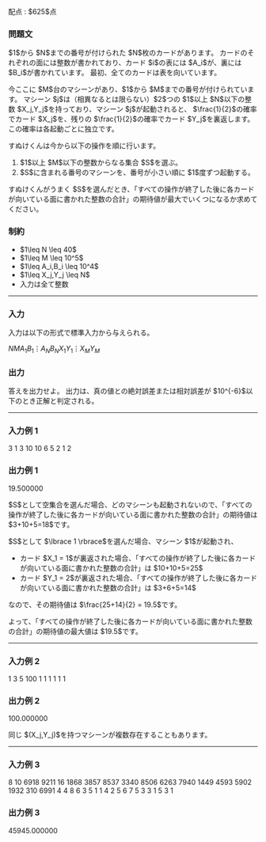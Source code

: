 
<div>

<span>

<span>

<p>
配点 : $625$点
</p>

<div>

<section>

### **問題文**

<p>
$1$から $N$までの番号が付けられた $N$枚のカードがあります。
カードのそれぞれの面には整数が書かれており、カード $i$の表には $A_i$が、裏には $B_i$が書かれています。
最初、全てのカードは表を向いています。
</p>

<p>
今ここに $M$台のマシーンがあり、$1$から $M$までの番号が付けられています。
マシーン $j$は（相異なるとは限らない）$2$つの $1$以上 $N$以下の整数 $X_j,Y_j$を持っており、マシーン $j$が起動されると、
$\frac{1}{2}$の確率でカード $X_j$を、残りの $\frac{1}{2}$の確率でカード $Y_j$を裏返します。
この確率は各起動ごとに独立です。
</p>

<p>
すぬけくんは今から以下の操作を順に行います。
</p>

<ol>

<li>
$1$以上 $M$以下の整数からなる集合 $S$を選ぶ。
</li>

<li>
$S$に含まれる番号のマシーンを、番号が小さい順に $1$度ずつ起動する。
</li>

</ol>

<p>
すぬけくんがうまく $S$を選んだとき、「すべての操作が終了した後に各カードが向いている面に書かれた整数の合計」の期待値が最大でいくつになるか求めてください。
</p>

</section>

</div>

<div>

<section>

### **制約**

<ul>

<li>
$1\leq N \leq 40$
</li>

<li>
$1\leq M \leq 10^5$
</li>

<li>
$1\leq A_i,B_i \leq 10^4$
</li>

<li>
$1\leq X_j,Y_j \leq N$
</li>

<li>
入力は全て整数
</li>

</ul>

</section>

</div>

---

<div>

<div>

<section>

### **入力**

<p>
入力は以下の形式で標準入力から与えられる。
</p>

<div>

$N$$M$$A_1$$B_1$$\vdots$$A_N$$B_N$$X_1$$Y_1$$\vdots$$X_M$$Y_M$
</div>

</section>

</div>

<div>

<section>

### **出力**

<p>
答えを出力せよ。
出力は、真の値との絶対誤差または相対誤差が $10^{-6}$以下のとき正解と判定される。
</p>

</section>

</div>

</div>

---

<div>

<section>

### **入力例 1**

<div>

3 1
3 10
10 6
5 2
1 2

</div>

</section>

</div>

<div>

<section>

### **出力例 1**

<div>

19.500000

</div>

<p>
$S$として空集合を選んだ場合、どのマシーンも起動されないので、「すべての操作が終了した後に各カードが向いている面に書かれた整数の合計」の期待値は $3+10+5=18$です。
</p>

<p>
$S$として $\lbrace 1 \rbrace$を選んだ場合、マシーン $1$が起動され、
</p>

<ul>

<li>
カード $X_1 = 1$が裏返された場合、「すべての操作が終了した後に各カードが向いている面に書かれた整数の合計」は $10+10+5=25$
</li>

<li>
カード $Y_1 = 2$が裏返された場合、「すべての操作が終了した後に各カードが向いている面に書かれた整数の合計」は $3+6+5=14$
</li>

</ul>

<p>
なので、その期待値は $\frac{25+14}{2} = 19.5$です。
</p>

<p>
よって、「すべての操作が終了した後に各カードが向いている面に書かれた整数の合計」の期待値の最大値は $19.5$です。
</p>

</section>

</div>

---

<div>

<section>

### **入力例 2**

<div>

1 3
5 100
1 1
1 1
1 1

</div>

</section>

</div>

<div>

<section>

### **出力例 2**

<div>

100.000000

</div>

<p>
同じ $(X_j,Y_j)$を持つマシーンが複数存在することもあります。
</p>

</section>

</div>

---

<div>

<section>

### **入力例 3**

<div>

8 10
6918 9211
16 1868
3857 8537
3340 8506
6263 7940
1449 4593
5902 1932
310 6991
4 4
8 6
3 5
1 1
4 2
5 6
7 5
3 3
1 5
3 1

</div>

</section>

</div>

<div>

<section>

### **出力例 3**

<div>

45945.000000

</div>

</section>

</div>

</span>

</span>

</div>
